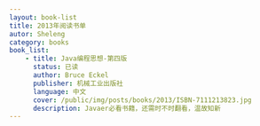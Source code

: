 ```yaml
---
layout: book-list
title: 2013年阅读书单
autor: Sheleng
category: books
book_list: 
    - title: Java编程思想-第四版
      status: 已读
      author: Bruce Eckel
      publisher: 机械工业出版社
      language: 中文
      cover: /public/img/posts/books/2013/ISBN-7111213823.jpg
      description: Javaer必看书籍，还需时不时翻看，温故知新
---
```



